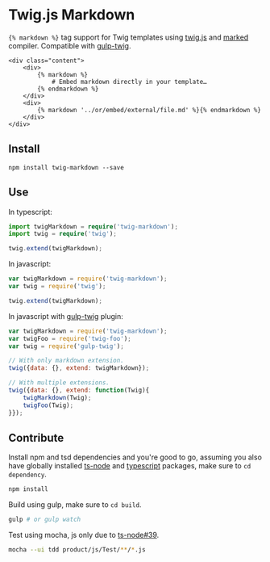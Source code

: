 # Twig.js Markdown

`{% markdown %}` tag support for Twig templates using [twig.js](https://github.com/justjohn/twig.js) and [marked](https://github.com/chjj/marked) compiler. Compatible with [gulp-twig](https://github.com/zimmen/gulp-twig).

```
<div class="content">
    <div>
        {% markdown %}
            # Embed markdown directly in your template…
        {% endmarkdown %}
    </div>
    <div>
        {% markdown '../or/embed/external/file.md' %}{% endmarkdown %}
    </div>
</div>
```

## Install

```
npm install twig-markdown --save
```

## Use

In typescript:

```typescript
import twigMarkdown = require('twig-markdown');
import twig = require('twig');

twig.extend(twigMarkdown);
```

In javascript:

```js
var twigMarkdown = require('twig-markdown');
var twig = require('twig');

twig.extend(twigMarkdown);
```

In javascript with [gulp-twig](https://github.com/zimmen/gulp-twig) plugin:

```js
var twigMarkdown = require('twig-markdown');
var twigFoo = require('twig-foo');
var twig = require('gulp-twig');

// With only markdown extension.
twig({data: {}, extend: twigMarkdown});

// With multiple extensions.
twig({data: {}, extend: function(Twig){
    twigMarkdown(Twig);
    twigFoo(Twig);
}});
```

## Contribute

Install npm and tsd dependencies and you're good to go, assuming you also have globally installed [ts-node](https://github.com/TypeStrong/ts-node) and [typescript](https://github.com/Microsoft/TypeScript) packages, make sure to `cd dependency`.

```sh
npm install
```

Build using gulp, make sure to `cd build`.

```sh
gulp # or gulp watch
```

Test using mocha, js only due to [ts-node#39](https://github.com/TypeStrong/ts-node/issues/39).

```sh
mocha --ui tdd product/js/Test/**/*.js
```